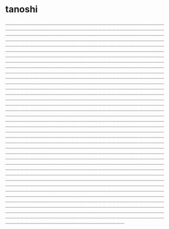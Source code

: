 # tanoshi

.........................................................................................................................................................................................................................................................................................................................................................................................................................................................................................................................................................................................................................................................................................................................................................................................................................................................................................................................................................................................................................................................................................................................................................................................................................................................................................................................................................................................................................................................................................................................................................................................................................................................................................................................................................................................................................................................................................................................................................................................................................................................................................................................................................................................................................................................................................................................................................................................................................................................................................................................................................................................................................................................................................................................................................................................................................................................................................................................................................................................................................................................................................................................................................................................................................................................................................................................................................................................................................................................................................................................................................................................................................................................................................................................................................................................................................................................................................................................................................................................................................................................................................................................................................................................................................................................................................................................................................................................................................................................................................................................................................................................................................................................................................................................................................................................................................................................................